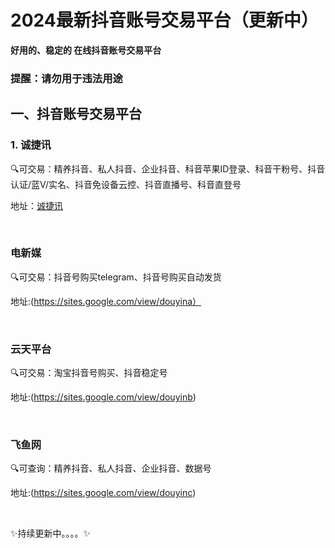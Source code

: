 # 2024最新抖音账号交易平台（更新中）

**好用的、稳定的 在线抖音账号交易平台**

### 提醒：请勿用于违法用途


## 一、抖音账号交易平台

### 1. 诚捷讯

🔍可交易：精养抖音、私人抖音、企业抖音、科音苹果ID登录、科音干粉号、抖音认证/蓝V/实名、抖音免设备云控、抖音直播号、科音直登号

地址：[诚捷讯](https://lp931.com/)

<br>

### 电新媒 

🔍可交易：抖音号购买telegram、抖音号购买自动发货

地址:(https://sites.google.com/view/douyina）

<br>


### 云天平台

🔍可交易：淘宝抖音号购买、抖音稳定号

地址:(https://sites.google.com/view/douyinb)

<br>


### 飞鱼网

🔍可查询：精养抖音、私人抖音、企业抖音、数据号

地址:(https://sites.google.com/view/douyinc)

<br>

✨持续更新中。。。。✨
